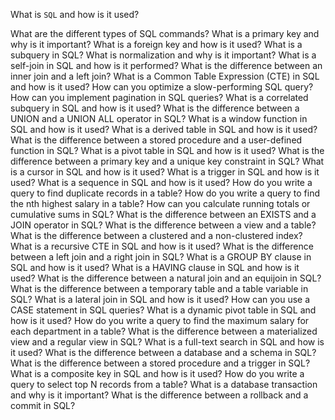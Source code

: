 What is `SQL` and how is it used?
 
What are the different types of SQL commands?
What is a primary key and why is it important?
What is a foreign key and how is it used?
What is a subquery in SQL?
What is normalization and why is it important?
What is a self-join in SQL and how is it performed?
What is the difference between an inner join and a left join?
What is a Common Table Expression (CTE) in SQL and how is it used?
 How can you optimize a slow-performing SQL query?
 How can you implement pagination in SQL queries?
 What is a correlated subquery in SQL and how is it used?
 What is the difference between a UNION and a UNION ALL operator in SQL?
 What is a window function in SQL and how is it used?
 What is a derived table in SQL and how is it used?
 What is the difference between a stored procedure and a user-defined function in SQL?
 What is a pivot table in SQL and how is it used?
 What is the difference between a primary key and a unique key constraint in SQL?
 What is a cursor in SQL and how is it used?
 What is a trigger in SQL and how is it used?
 What is a sequence in SQL and how is it used?
 How do you write a query to find duplicate records in a table?
 How do you write a query to find the nth highest salary in a table?
 How can you calculate running totals or cumulative sums in SQL?
 What is the difference between an EXISTS and a JOIN operator in SQL?
 What is the difference between a view and a table?
 What is the difference between a clustered and a non-clustered index?
 What is a recursive CTE in SQL and how is it used?
 What is the difference between a left join and a right join in SQL?
 What is a GROUP BY clause in SQL and how is it used?
 What is a HAVING clause in SQL and how is it used?
 What is the difference between a natural join and an equijoin in SQL?
 What is the difference between a temporary table and a table variable in SQL?
 What is a lateral join in SQL and how is it used?
 How can you use a CASE statement in SQL queries?
 What is a dynamic pivot table in SQL and how is it used?
 How do you write a query to find the maximum salary for each department in a table?
 What is the difference between a materialized view and a regular view in SQL?
 What is a full-text search in SQL and how is it used?
 What is the difference between a database and a schema in SQL?
 What is the difference between a stored procedure and a trigger in SQL?
 What is a composite key in SQL and how is it used?
 How do you write a query to select top N records from a table?
 What is a database transaction and why is it important?
 What is the difference between a rollback and a commit in SQL?
